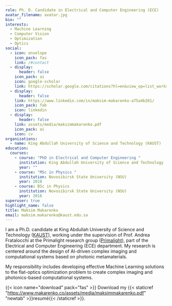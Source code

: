 ```yaml
---
role: Ph. D. Candidate in Electrical and Computer Engineering (ECE)
avatar_filename: avatar.jpg
bio: ""
interests:
  - Machine Learning
  - Computer Vision
  - Optimization
  - Optics
social:
  - icon: envelope
    icon_pack: fas
    link: /#contact
  - display:
      header: false
    icon_pack: ai
    icon: google-scholar
    link: https://scholar.google.com/citations?hl=en&view_op=list_works&gmla=AJsN-F7zRSB21Bc8qqYm_Wb3eQ2IAXIP-PpOaV4-rgfnpqI3ZoxzJLL16gtV5eID7X1GX-9HrZEDuBRdcP7bkvGtN4ZslQSJug&user=jXPpMXkAAAAJ
  - display:
      header: false
    link: https://www.linkedin.com/in/maksim-makarenko-a75a4b201/
    icon_pack: fab
    icon: linkedin
  - display:
      header: false
    link: assets/media/maksimmakarenko.pdf
    icon_pack: ai
    icon: cv
organizations:
  - name: King Abdullah University of Science and Technology (KAUST)
education:
  courses:
    - course: "PhD in Electrical and Computer Engineering "
      institution: King Abdullah University of Science and Technology
      year: ""
    - course: "MSc in Physics "
      institution: Novosibirsk State University (NSU)
      year: 2018
    - course: BSc in Physics
      institution: Novosibirsk State University (NSU)
      year: 2016
superuser: true
highlight_name: false
title: Maksim Makarenko
email: maksim.makarenko@kaust.edu.sa
---
```

I am a Ph.D. candidate at King Abdullah University of Science and Technology ([KAUST](https://www.kaust.edu.sa/)), working under the supervision of Prof. Andrea Fratalocchi at the Primalight research group ([Primalight](primalight.org)), part of the Electrical and Computer Engineering (ECE) department. My research is centered around the design of AI-driven complex imaging and computational systems based on photonic metamaterials. 

My responsibility includes developing effective Machine Learning solutions to the flat-optics optimization problem to create complex imaging and photonics-based computational systems. 

{{< icon name="download" pack="fas" >}} Download my {{< staticref "https://www.makarenko.co/assets/media/maksimmakarenko.pdf" "newtab" >}}resumé{{< /staticref >}}.